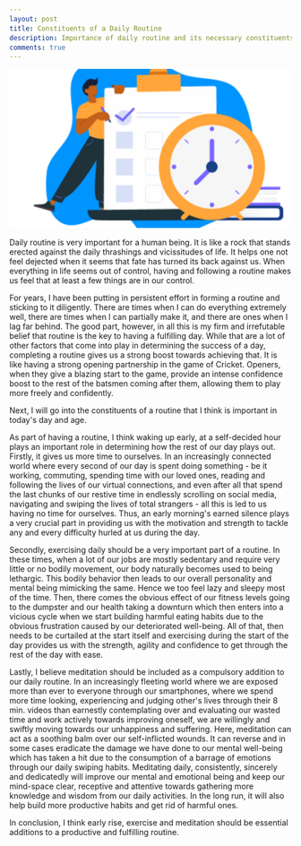 ```yaml
---
layout: post
title: Constituents of a Daily Routine
description: Importance of daily routine and its necessary constituents
comments: true
---
```


![Daily Routine](/images/daily-routine.png)

Daily routine is very important for a human being. It is like a rock that stands erected against the daily thrashings and vicissitudes of life. It helps one not feel dejected when it seems that fate has turned its back against us. When everything in life seems out of control, having and following a routine makes us feel that at least a few things are in our control.

For years, I have been putting in persistent effort in forming a routine and sticking to it diligently. There are times when I can do everything extremely well, there are times when I can partially make it, and there are ones when I lag far behind. The good part, however, in all this is my firm and irrefutable belief that routine is the key to having a fulfilling day. While that are a lot of other factors that come into play in determining the success of a day, completing a routine gives us a strong boost towards achieving that. It is like having a strong opening partnership in the game of Cricket. Openers, when they give a blazing start to the game, provide an intense confidence boost to the rest of the batsmen coming after them, allowing them to play more freely and confidently.

Next, I will go into the constituents of a routine that I think is important in today's day and age.

As part of having a routine, I think waking up early, at a self-decided hour plays an important role in determining how the rest of our day plays out. Firstly, it gives us more time to ourselves. In an increasingly connected world where every second of our day is spent doing something - be it working, commuting, spending time with our loved ones, reading and following the lives of our virtual connections, and even after all that spend the last chunks of our restive time in endlessly scrolling on social media, navigating and swiping the lives of total strangers - all this is led to us having no time for ourselves. Thus, an early morning's earned silence plays a very crucial part in providing us with the motivation and strength to tackle any and every difficulty hurled at us during the day.

Secondly, exercising daily should be a very important part of a routine. In these times, when a lot of our jobs are mostly sedentary and require very little or no bodily movement, our body naturally becomes used to being lethargic. This bodily behavior then leads to our overall personality and mental being mimicking the same. Hence we too feel lazy and sleepy most of the time. Then, there comes the obvious effect of our fitness levels going to the dumpster and our health taking a downturn which then enters into a vicious cycle when we start building harmful eating habits due to the obvious frustration caused by our deteriorated well-being. All of that, then needs to be curtailed at the start itself and exercising during the start of the day provides us with the strength, agility and confidence to get through the rest of the day with ease.

Lastly, I believe meditation should be included as a compulsory addition to our daily routine. In an increasingly fleeting world where we are exposed more than ever to everyone through our smartphones, where we spend more time looking, experiencing and judging other's lives through their 8 min. videos than earnestly contemplating over and evaluating our wasted time and work actively towards improving oneself, we are willingly and swiftly moving towards our unhappiness and suffering. Here, meditation can act as a soothing balm over our self-inflicted wounds. It can reverse and in some cases eradicate the damage we have done to our mental well-being which has taken a hit due to the consumption of a barrage of emotions through our daily swiping habits. Meditating daily, consistently, sincerely and dedicatedly will improve our mental and emotional being and keep our mind-space clear, receptive and attentive towards gathering more knowledge and wisdom from our daily activities. In the long run, it will also help build more productive habits and get rid of harmful ones.

In conclusion, I think early rise, exercise and meditation should be essential additions to a productive and fulfilling routine.
